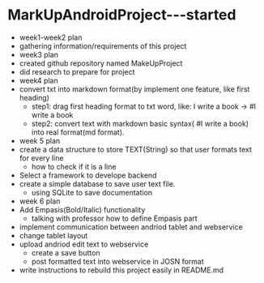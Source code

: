 # MarkUpAndroidProject---started
*  week1-week2 plan
  * gathering information/requirements of this project
*  week3 plan
  * created github repository named MakeUpProject
  * did research to prepare for project
*  week4 plan
 * convert txt into markdown format(by implement one feature, like first heading)
   * step1: drag first heading format to txt word, like: I write a book  -> #I write a book
    * step2: convert text with markdown basic syntax( #I write a book) into real format(md format).
* week 5 plan 
 * create a data structure to store TEXT(String) so that user formats text for every line
   * how to check if it is a line
 * Select a framework to develope backend
 * create a simple database to save user text file.
   * using SQLite to save documentation
* week 6 plan 
 * Add Empasis(Bold/Italic) functionality
   * talking with professor how to define Empasis part
 * implement communication between andriod tablet and webservice
 * change tablet layout
 * upload andriod edit text to webservice
   * create a save button
   * post formatted text into webservice in JOSN format
 * write instructions to rebuild this project easily in README.md

 

